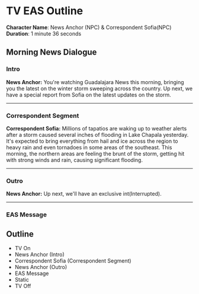 # TV EAS Outline

**Character Name**: News Anchor (NPC) & Correspondent Sofia(NPC)\
**Duration**: 1 minute 36 seconds

## Morning News Dialogue
### Intro
**News Anchor:** You're watching Guadalajara News this morning, bringing you the latest on the winter storm sweeping across the country. Up next, we have a special report from Sofia on the latest updates on the storm.

---
### Correspondent Segment
**Correspondent Sofia:** Millions of tapatios are waking up to weather alerts after a storm caused several inches of flooding in Lake Chapala yesterday. It's expected to bring everything from hail and ice across the region to heavy rain and even tornadoes in some areas of the southeast. This morning, the northern areas are feeling the brunt of the storm, getting hit with strong winds and rain, causing significant flooding.

---
### Outro
**News Anchor:** Up next, we'll have an exclusive int(Interrupted).

---
### EAS Message

## Outline
- TV On
- News Anchor (Intro)
- Correspondent Sofia (Correspondent Segment)
- News Anchor (Outro)
- EAS Message
- Static
- TV Off
